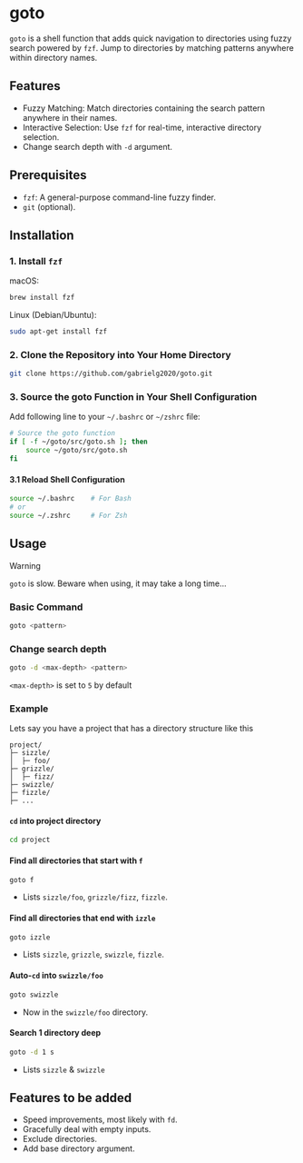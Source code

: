 # goto
`goto` is a shell function that adds quick navigation to directories using fuzzy search powered by `fzf`. Jump to directories by matching patterns anywhere within directory names.

## Features
- Fuzzy Matching: Match directories containing the search pattern anywhere in their names.
- Interactive Selection: Use `fzf` for real-time, interactive directory selection.
- Change search depth with `-d` argument.

## Prerequisites  
- `fzf`: A general-purpose command-line fuzzy finder.
- `git` (optional).

## Installation
### 1. Install `fzf`
macOS:
```bash
brew install fzf
```

Linux (Debian/Ubuntu):
```bash
sudo apt-get install fzf
```
### 2. Clone the Repository into Your Home Directory
```bash
git clone https://github.com/gabrielg2020/goto.git
```

### 3. Source the goto Function in Your Shell Configuration
Add following line to your `~/.bashrc` or `~/zshrc` file:
```bash
# Source the goto function
if [ -f ~/goto/src/goto.sh ]; then
    source ~/goto/src/goto.sh
fi
```

#### 3.1 Reload Shell Configuration
```bash
source ~/.bashrc    # For Bash
# or
source ~/.zshrc     # For Zsh
```

## Usage
>[!WARNING]
>`goto` is slow. Beware when using, it may take a long time...

### Basic Command
```bash
goto <pattern>
```

### Change search depth
```bash
goto -d <max-depth> <pattern>
```
`<max-depth>` is set to `5` by default

### Example
Lets say you have a project that has a directory structure like this
```
project/
├─ sizzle/
│  ├─ foo/
├─ grizzle/
│  ├─ fizz/
├─ swizzle/
├─ fizzle/
├─ ...
```

#### `cd` into project directory
```bash
cd project
```

#### Find all directories that start with `f`
```bash
goto f
```
- Lists `sizzle/foo`, `grizzle/fizz`, `fizzle`.

#### Find all directories that end with `izzle`
```bash
goto izzle
```
- Lists `sizzle`, `grizzle`, `swizzle`, `fizzle`.

#### Auto-`cd` into `swizzle/foo`
```bash
goto swizzle
```
- Now in the `swizzle/foo` directory.

#### Search 1 directory deep
```bash
goto -d 1 s
```
- Lists `sizzle` & `swizzle`

## Features to be added
- Speed improvements, most likely with `fd`.
- Gracefully deal with empty inputs.
- Exclude directories.
- Add base directory argument.
